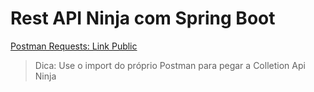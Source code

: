 # Rest API Ninja com Spring Boot

[Postman Requests: Link Public](https://www.getpostman.com/collections/af278e6d9c3b8ff27930)
> Dica: Use o import do próprio Postman para pegar a Colletion Api Ninja
